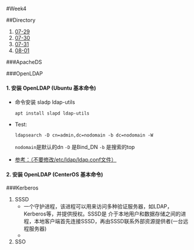 #Week4


##Directory
1. [07-29](#1)
2. [07-30](#2)
3. [07-31](#3)
4. [08-01](#4)

###ApacheDS

###OpenLDAP
#### 1. 安装 OpenLDAP (Ubuntu 基本命令)
* 命令安装 sladp ldap-utils
    ```shell
    apt install slapd ldap-utils
    ```
* Test:
    ```
    ldapsearch -D cn=admin,dc=nodomain -b dc=nodomain -W
    ```
    `nodomain`是默认的dn
    `-D` 是Bind_DN
    `-b` 是搜索的top

* [参考：（不要修改/etc/ldap/ldap.conf文件）](https://www.howtoforge.com/how-to-install-openldap-server-on-debian-and-ubuntu)
  

#### 2. 安装 OpenLDAP (CenterOS 基本命令)

###Kerberos
1. SSSD
   * 一个守护进程，该进程可以用来访问多种验证服务器，如LDAP，Kerberos等，并提供授权。SSSD是 介于本地用户和数据存储之间的进程，本地客户端首先连接SSSD，再由SSSD联系外部资源提供者(一台远程服务器)
   * 
2. SSO

